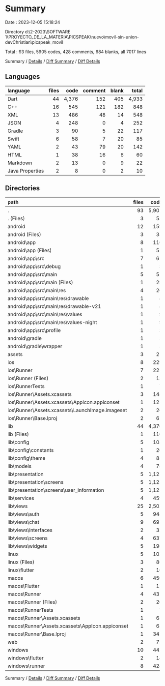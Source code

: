 # Summary

Date : 2023-12-05 15:18:24

Directory d:\\2-2023\\SOFTWARE 1\\PROYECTO_DE_LA_MATERIA\\PICSPEAK\\nuevo\\movil-sin-union-devChristian\\picspeak_movil

Total : 93 files,  5905 codes, 428 comments, 684 blanks, all 7017 lines

Summary / [Details](details.md) / [Diff Summary](diff.md) / [Diff Details](diff-details.md)

## Languages
| language | files | code | comment | blank | total |
| :--- | ---: | ---: | ---: | ---: | ---: |
| Dart | 44 | 4,376 | 152 | 405 | 4,933 |
| C++ | 16 | 545 | 121 | 182 | 848 |
| XML | 13 | 486 | 48 | 14 | 548 |
| JSON | 4 | 248 | 0 | 4 | 252 |
| Gradle | 3 | 90 | 5 | 22 | 117 |
| Swift | 6 | 58 | 7 | 20 | 85 |
| YAML | 2 | 43 | 79 | 20 | 142 |
| HTML | 1 | 38 | 16 | 6 | 60 |
| Markdown | 2 | 13 | 0 | 9 | 22 |
| Java Properties | 2 | 8 | 0 | 2 | 10 |

## Directories
| path | files | code | comment | blank | total |
| :--- | ---: | ---: | ---: | ---: | ---: |
| . | 93 | 5,905 | 428 | 684 | 7,017 |
| . (Files) | 3 | 53 | 79 | 27 | 159 |
| android | 12 | 159 | 51 | 33 | 243 |
| android (Files) | 3 | 38 | 0 | 10 | 48 |
| android\\app | 8 | 116 | 51 | 22 | 189 |
| android\\app (Files) | 1 | 55 | 5 | 13 | 73 |
| android\\app\\src | 7 | 61 | 46 | 9 | 116 |
| android\\app\\src\\debug | 1 | 3 | 4 | 1 | 8 |
| android\\app\\src\\main | 5 | 55 | 38 | 7 | 100 |
| android\\app\\src\\main (Files) | 1 | 29 | 6 | 1 | 36 |
| android\\app\\src\\main\\res | 4 | 26 | 32 | 6 | 64 |
| android\\app\\src\\main\\res\\drawable | 1 | 4 | 7 | 2 | 13 |
| android\\app\\src\\main\\res\\drawable-v21 | 1 | 4 | 7 | 2 | 13 |
| android\\app\\src\\main\\res\\values | 1 | 9 | 9 | 1 | 19 |
| android\\app\\src\\main\\res\\values-night | 1 | 9 | 9 | 1 | 19 |
| android\\app\\src\\profile | 1 | 3 | 4 | 1 | 8 |
| android\\gradle | 1 | 5 | 0 | 1 | 6 |
| android\\gradle\\wrapper | 1 | 5 | 0 | 1 | 6 |
| assets | 3 | 21 | 0 | 2 | 23 |
| ios | 8 | 229 | 4 | 13 | 246 |
| ios\\Runner | 7 | 222 | 2 | 9 | 233 |
| ios\\Runner (Files) | 2 | 13 | 0 | 3 | 16 |
| ios\\RunnerTests | 1 | 7 | 2 | 4 | 13 |
| ios\\Runner\\Assets.xcassets | 3 | 148 | 0 | 4 | 152 |
| ios\\Runner\\Assets.xcassets\\AppIcon.appiconset | 1 | 122 | 0 | 1 | 123 |
| ios\\Runner\\Assets.xcassets\\LaunchImage.imageset | 2 | 26 | 0 | 3 | 29 |
| ios\\Runner\\Base.lproj | 2 | 61 | 2 | 2 | 65 |
| lib | 44 | 4,376 | 152 | 405 | 4,933 |
| lib (Files) | 1 | 110 | 1 | 5 | 116 |
| lib\\config | 5 | 108 | 10 | 17 | 135 |
| lib\\config\\constants | 1 | 20 | 3 | 4 | 27 |
| lib\\config\\theme | 4 | 88 | 7 | 13 | 108 |
| lib\\models | 4 | 74 | 0 | 10 | 84 |
| lib\\presentation | 5 | 1,122 | 54 | 98 | 1,274 |
| lib\\presentation\\screens | 5 | 1,122 | 54 | 98 | 1,274 |
| lib\\presentation\\screens\\user_information | 5 | 1,122 | 54 | 98 | 1,274 |
| lib\\services | 4 | 459 | 14 | 64 | 537 |
| lib\\views | 25 | 2,503 | 73 | 211 | 2,787 |
| lib\\views\\auth | 5 | 948 | 5 | 55 | 1,008 |
| lib\\views\\chat | 9 | 695 | 45 | 63 | 803 |
| lib\\views\\interfaces | 2 | 33 | 2 | 7 | 42 |
| lib\\views\\screens | 4 | 637 | 20 | 59 | 716 |
| lib\\views\\widgets | 5 | 190 | 1 | 27 | 218 |
| linux | 5 | 102 | 27 | 38 | 167 |
| linux (Files) | 3 | 86 | 18 | 27 | 131 |
| linux\\flutter | 2 | 16 | 9 | 11 | 36 |
| macos | 6 | 450 | 5 | 16 | 471 |
| macos\\Flutter | 1 | 12 | 3 | 4 | 19 |
| macos\\Runner | 4 | 431 | 0 | 8 | 439 |
| macos\\Runner (Files) | 2 | 20 | 0 | 6 | 26 |
| macos\\RunnerTests | 1 | 7 | 2 | 4 | 13 |
| macos\\Runner\\Assets.xcassets | 1 | 68 | 0 | 1 | 69 |
| macos\\Runner\\Assets.xcassets\\AppIcon.appiconset | 1 | 68 | 0 | 1 | 69 |
| macos\\Runner\\Base.lproj | 1 | 343 | 0 | 1 | 344 |
| web | 2 | 73 | 16 | 7 | 96 |
| windows | 10 | 442 | 94 | 143 | 679 |
| windows\\flutter | 2 | 14 | 9 | 11 | 34 |
| windows\\runner | 8 | 428 | 85 | 132 | 645 |

Summary / [Details](details.md) / [Diff Summary](diff.md) / [Diff Details](diff-details.md)